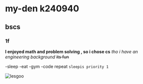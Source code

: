 # my-den k240940
## bscs
### 1f

**I enjoyed math and problem solving , so i chose cs**
_tho i have an engineering background_
~~its fun~~


-sleep
 -eat
  -gym 
   -code repeat
```sleepis priority 1```


![lesgoo](https://encrypted-tbn0.gstatic.com/images?q=tbn:ANd9GcQCKCxvZRlVyuACp33wqwTZNo9FiY2E4Mv2-Bf0bhPfcaJHl4sfTNO-vtjVTSL9FRxgw_w&usqp=CAU)

